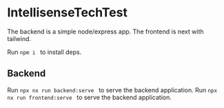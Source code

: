 # IntellisenseTechTest
The backend is a simple node/express app.
The frontend is next with tailwind.

Run `npm i ` to install deps. 
## Backend
Run `npx nx run backend:serve ` to serve the backend application. 
Run `npx nx run frontend:serve ` to serve the backend application. 

